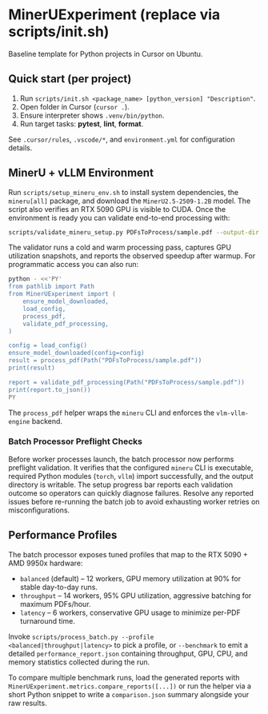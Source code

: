 # MinerUExperiment (replace via scripts/init.sh)

Baseline template for Python projects in Cursor on Ubuntu.

## Quick start (per project)
1. Run `scripts/init.sh <package_name> [python_version] "Description"`.
2. Open folder in Cursor (`cursor .`).
3. Ensure interpreter shows `.venv/bin/python`.
4. Run target tasks: **pytest**, **lint**, **format**.

See `.cursor/rules`, `.vscode/*`, and `environment.yml` for configuration details.

## MinerU + vLLM Environment

Run `scripts/setup_mineru_env.sh` to install system dependencies, the `mineru[all]` package, and download
the `MinerU2.5-2509-1.2B` model. The script also verifies an RTX 5090 GPU is visible to CUDA. Once the
environment is ready you can validate end-to-end processing with:

```bash
scripts/validate_mineru_setup.py PDFsToProcess/sample.pdf --output-dir MDFilesCreated
```

The validator runs a cold and warm processing pass, captures GPU utilization snapshots, and reports
the observed speedup after warmup. For programmatic access you can also run:

```bash
python - <<'PY'
from pathlib import Path
from MinerUExperiment import (
    ensure_model_downloaded,
    load_config,
    process_pdf,
    validate_pdf_processing,
)

config = load_config()
ensure_model_downloaded(config=config)
result = process_pdf(Path("PDFsToProcess/sample.pdf"))
print(result)

report = validate_pdf_processing(Path("PDFsToProcess/sample.pdf"))
print(report.to_json())
PY
```

The `process_pdf` helper wraps the `mineru` CLI and enforces the `vlm-vllm-engine` backend.

### Batch Processor Preflight Checks

Before worker processes launch, the batch processor now performs preflight validation. It verifies that the
configured `mineru` CLI is executable, required Python modules (`torch`, `vllm`) import successfully, and the
output directory is writable. The setup progress bar reports each validation outcome so operators can quickly
diagnose failures. Resolve any reported issues before re-running the batch job to avoid exhausting worker
retries on misconfigurations.

## Performance Profiles

The batch processor exposes tuned profiles that map to the RTX 5090 + AMD 9950x hardware:

- `balanced` (default) – 12 workers, GPU memory utilization at 90% for stable day-to-day runs.
- `throughput` – 14 workers, 95% GPU utilization, aggressive batching for maximum PDFs/hour.
- `latency` – 6 workers, conservative GPU usage to minimize per-PDF turnaround time.

Invoke `scripts/process_batch.py --profile <balanced|throughput|latency>` to pick a profile, or
`--benchmark` to emit a detailed `performance_report.json` containing throughput, GPU, CPU, and memory
statistics collected during the run.

To compare multiple benchmark runs, load the generated reports with
`MinerUExperiment.metrics.compare_reports([...])` or run the helper via a short Python snippet to write a
`comparison.json` summary alongside your raw results.
